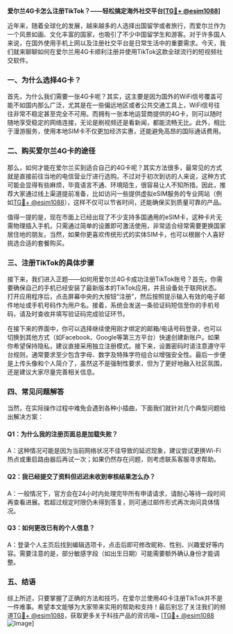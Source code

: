 **爱尔兰4G卡怎么注册TikTok？——轻松搞定海外社交平台[[TG💪+ @esim1088](https://t.me/s/esim1088)]**

近年来，随着全球化的发展，越来越多的人选择出国留学或者旅行，而爱尔兰作为一个风景如画、文化丰富的国家，也吸引了不少中国留学生和游客。对于许多国人来说，在国外使用手机上网以及注册社交平台是日常生活中的重要需求。今天，我们就来聊聊如何在爱尔兰用4G卡顺利注册并使用TikTok这款全球流行的短视频社交软件。

### 一、为什么选择4G卡？

首先，为什么我们需要一张4G卡呢？其实，这主要是因为国外的WiFi信号覆盖可能不如国内那么广泛，尤其是在一些偏远地区或者公共交通工具上，WiFi信号往往非常不稳定甚至完全不可用。而拥有一张本地运营商提供的4G卡，则可以随时随地享受稳定的网络连接，无论是刷视频还是看新闻，都能流畅无比。此外，相比于漫游服务，使用本地SIM卡不仅更加经济实惠，还能避免高昂的国际通话费用。

### 二、购买爱尔兰4G卡的途径

那么，如何才能在爱尔兰买到适合自己的4G卡呢？其实方法很多，最常见的方式就是直接前往当地的电信营业厅进行选购。不过对于初次到访的人来说，这种方式可能会显得有些麻烦，毕竟语言不通、环境陌生，很容易让人不知所措。因此，推荐大家通过线上渠道提前准备，比如访问一些提供虚拟eSIM服务的专业网站（例如[TG💪+ @esim1088](https://t.me/s/esim1088)），这样不仅可以节省时间，还能确保买到质量可靠的产品。

值得一提的是，现在市面上已经出现了不少支持多国通用的eSIM卡，这种卡片无需物理插入手机，只需通过简单的设置即可激活使用，非常适合经常需要更换国家居住地的朋友。当然，如果你更喜欢传统形式的实体SIM卡，也可以根据个人喜好挑选合适的套餐购买。

### 三、注册TikTok的具体步骤

接下来，我们进入正题——如何用爱尔兰4G卡成功注册TikTok账号？首先，你需要确保自己的手机已经安装了最新版本的TikTok应用，并且设备处于联网状态。打开应用程序后，点击屏幕中央的大按钮“注册”，然后按照提示输入有效的电子邮件地址或手机号码作为用户名。接着，系统会发送一条验证码短信至你的手机号码，请及时查收并填写验证码完成验证环节。

在接下来的界面中，你可以选择继续使用刚才绑定的邮箱/电话号码登录，也可以切换到其他方式（如Facebook、Google等第三方平台）快速创建新账户。如果你希望保持隐私，建议直接采用独立注册模式。接下来，设置密码时请注意遵守平台规则，通常要求至少包含字母、数字及特殊字符组合以增强安全性。最后一步便是上传头像和个人简介了，虽然这不是强制性要求，但为了更好地融入社区氛围，还是建议大家尽量完善相关信息。

### 四、常见问题解答

当然，在实际操作过程中难免会遇到各种小插曲，下面我们就针对几个典型问题给出解决方案：

#### Q1：为什么我的注册页面总是加载失败？
A：这种情况可能是因为当前网络状况不佳导致的延迟现象，建议尝试更换Wi-Fi热点或重启路由器后再试一次；如果仍然存在问题，则考虑联系客服寻求帮助。

#### Q2：我已经提交了资料但迟迟未收到审核结果怎么办？
A：一般情况下，官方会在24小时内处理完毕所有申请请求，请耐心等待一段时间再查看进展。若超过规定时限仍未得到答复，则可通过邮件形式再次询问具体情况。

#### Q3：如何更改已有的个人信息？
A：登录个人主页后找到编辑选项卡，点击后即可修改昵称、性别、兴趣爱好等内容。需要注意的是，部分敏感字段（如出生日期）可能需要额外确认身份才能调整。

### 五、结语

综上所述，只要掌握了正确的方法和技巧，在爱尔兰使用4G卡注册TikTok并不是一件难事。希望本文能够为大家带来实用的帮助和支持！最后别忘了关注我们的频道[TG💪+ @esim1088](https://t.me/s/esim1088)，获取更多关于科技产品的资讯哦~ [[TG💪+ @esim1088](https://t.me/s/esim1088) ![Image](https://i.postimg.cc/4NQfJmqS/Snipaste-2025-05-13-00-14-12.png)]